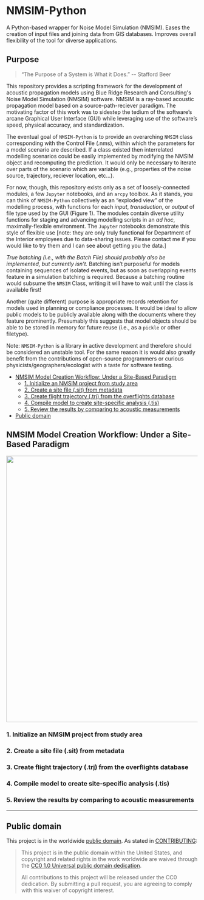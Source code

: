 # NMSIM-Python
A Python-based wrapper for Noise Model Simulation (NMSIM). Eases the creation of input files and joining data from GIS databases. Improves overall flexibility of the tool for diverse applications.

## Purpose

>“The Purpose of a System is What it Does.”
>-- Stafford Beer

This repository provides a scripting framework for the development of acoustic propagation models using Blue Ridge Research and Consulting's Noise Model Simulation (NMSIM) software. NMSIM is a ray-based acoustic propagation model based on a source-path-reciever paradigm. The motivating factor of this work was to sidestep the tedium of the software’s arcane Graphical User Interface (GUI) while leveraging use of the software’s speed, physical accuracy, and standardization.

The eventual goal of `NMSIM-Python` is to provide an overarching `NMSIM` class corresponding with the Control File (.nms), within which the parameters for a model scenario are described. If a class existed then interrelated modelling scenarios could be easily implemented by modifying the NMSIM object and recomputing the prediction. It would only be necessary to iterate over parts of the scenario which are variable (e.g., properties of the noise source, trajectory, reciever location, etc...).

For now, though, this repository exists only as a set of loosely-connected modules, a few `Jupyter` notebooks, and an `arcpy` toolbox. As it stands, you can think of `NMSIM-Python` collectively as an “exploded view” of the modelling process, with functions for each *input*, *transduction*, or *output* of file type used by the GUI (Figure 1). The modules contain diverse utility functions for staging and advancing modelling scripts in an *ad hoc*, maximally-flexible environment. The `Jupyter` notebooks demonstrate this style of flexible use [note: they are only truly functional for Department of the Interior employees due to data-sharing issues. Please contact me if you would like to try them and I can see about getting you the data.] 

*True batching (i.e., with the Batch File) should probably also be implemented, but currently isn’t.* Batching isn’t purposeful for models containing sequences of isolated events, but as soon as overlapping events feature in a simulation batching is required. Because a batching routine would subsume the `NMSIM` Class, writing it will have to wait until the class is available first!

Another (quite different) purpose is appropriate records retention for models used in planning or compliance processes. It would be ideal to allow public models to be publicly available along with the documents where they feature prominently. Presumably this suggests that model objects should be able to be stored in memory for future reuse (i.e., as a `pickle` or other filetype).

Note: `NMSIM-Python` is a library in active development and therefore should be considered an unstable tool. For the same reason it is would also greatly benefit from the contributions of open-source programmers or curious physicists/geographers/ecologist with a taste for software testing.


<!-- MarkdownTOC autolink=true depth=3 bracket=round -->

- [NMSIM Model Creation Workflow: Under a Site-Based Paradigm](##NMSIMworkflow)
  - [1. Initialize an NMSIM project from study area](##1-initialize)
  - [2. Create a site file (.sit) from metadata](##2-reciever)
  - [3. Create flight trajectory (.trj) from the overflights database](##3-path)
  - [4. Compile model to create site-specific analysis (.tis)](##4-putting-it-all-together)
  - [5. Review the results by comparing to acoustic measurements](##5-comparing-theory-to-obs)
- [Public domain](##public-domain)

<!-- /MarkdownTOC -->


## NMSIM Model Creation Workflow: Under a Site-Based Paradigm

<img src=https://github.com/dbetchkal/NMSIM-Python/blob/pyproj_1p9/static/2020%2010%2022%20NMSIM%20source%20improvement%20schema.png width=700>
<br>

### 1. Initialize an NMSIM project from study area
### 2. Create a site file (.sit) from metadata
### 3. Create flight trajectory (.trj) from the overflights database
### 4. Compile model to create site-specific analysis (.tis)
### 5. Review the results by comparing to acoustic measurements




---

## Public domain

This project is in the worldwide [public domain](LICENSE.md). As stated in [CONTRIBUTING](CONTRIBUTING.md):

> This project is in the public domain within the United States,
> and copyright and related rights in the work worldwide are waived through the
> [CC0 1.0 Universal public domain dedication](https://creativecommons.org/publicdomain/zero/1.0/).
>
> All contributions to this project will be released under the CC0 dedication.
> By submitting a pull request, you are agreeing to comply with this waiver of copyright interest.
